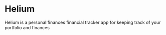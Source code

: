 # Helium
Helium is a personal finances financial tracker app for keeping track of your portfolio and finances
